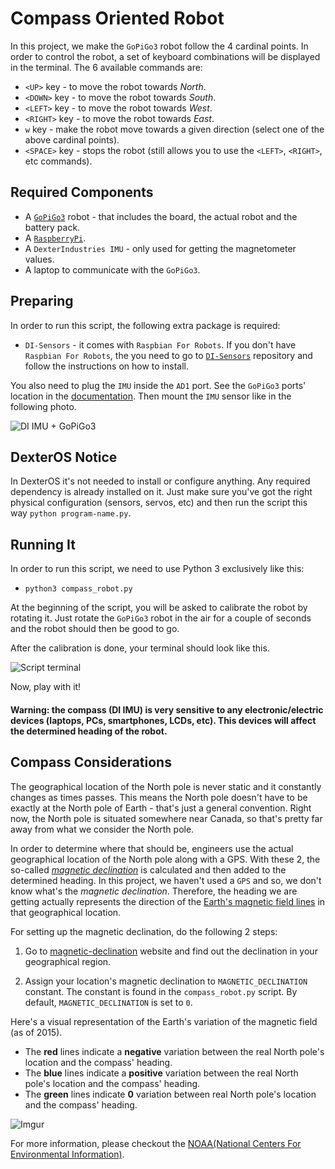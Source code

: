 # Compass Oriented Robot

In this project, we make the `GoPiGo3` robot follow the 4 cardinal points. In order to control the robot,
a set of keyboard combinations will be displayed in the terminal. The 6 available commands are:

* `<UP>` key - to move the robot towards *North*.
* `<DOWN>` key - to move the robot towards *South*.
* `<LEFT>` key - to move the robot towards *West*.
* `<RIGHT>` key - to move the robot towards *East*.
* `w` key - make the robot move towards a given direction (select one of the above cardinal points).
* `<SPACE>` key - stops the robot (still allows you to use the `<LEFT>`, `<RIGHT>`, etc commands).

## Required Components

* A [`GoPiGo3`](https://www.dexterindustries.com/gopigo3/) robot - that includes the board, the actual robot and the battery pack.
* A [`RaspberryPi`](https://www.dexterindustries.com/shop/raspberry-pi-3/).
* A `DexterIndustries IMU` - only used for getting the magnetometer values.
* A laptop to communicate with the `GoPiGo3`.

## Preparing

In order to run this script, the following extra package is required:

* `DI-Sensors` - it comes with `Raspbian For Robots`. If you don't have `Raspbian For Robots`, the you need to go to [`DI-Sensors`](https://github.com/DexterInd/DI_Sensors) repository and follow the instructions on how to install.

You also need to plug the `IMU` inside the `AD1` port. See the `GoPiGo3` ports' location in the [documentation](http://gopigo3.readthedocs.io/en/latest/api-basic.html#hardware-ports). Then mount the `IMU` sensor like in the following photo.

![DI IMU + GoPiGo3](http://i.imgur.com/bdPfass.jpg)

## DexterOS Notice

In DexterOS it's not needed to install or configure anything. Any required dependency is already installed on it. Just make sure you've got the right physical configuration (sensors, servos, etc) and then run the script this way `python program-name.py`.

## Running It

In order to run this script, we need to use Python 3 exclusively like this:

* `python3 compass_robot.py`

At the beginning of the script, you will be asked to calibrate the robot by rotating it. Just rotate the `GoPiGo3` robot in the air for a couple of seconds and the robot should then be good to go.

After the calibration is done, your terminal should look like this.

![Script terminal](http://i.imgur.com/4PWYzkv.png)

Now, play with it!

#### Warning: the compass (DI IMU) is very sensitive to any electronic/electric devices (laptops, PCs, smartphones, LCDs, etc). This devices will affect the determined heading of the robot.

## Compass Considerations

The geographical location of the North pole is never static and it constantly changes as times passes.
This means the North pole doesn't have to be exactly at the North pole of Earth - that's just a general convention. Right now, the North pole is situated somewhere near Canada, so that's pretty far away from what we consider the North pole.

In order to determine where that should be, engineers use the actual geographical location of the North pole along with a GPS. With these 2, the so-called [*magnetic declination*](https://en.wikipedia.org/wiki/Magnetic_declination) is calculated and then added to the determined heading.
In this project, we haven't used a `GPS` and so, we don't know what's the *magnetic declination*. Therefore, the heading we are getting actually represents the direction of the [Earth's magnetic field lines](https://en.wikipedia.org/wiki/Earth%27s_magnetic_field) in that geographical location.

For setting up the magnetic declination, do the following 2 steps:

1. Go to [magnetic-declination](http://www.magnetic-declination.com/) website and find out the declination in your geographical region.

1. Assign your location's magnetic declination to `MAGNETIC_DECLINATION` constant. The constant is found in the `compass_robot.py` script. By default, `MAGNETIC_DECLINATION` is set to `0`.

Here's a visual representation of the Earth's variation of the magnetic field (as of 2015).

* The **red** lines indicate a **negative** variation between the real North pole's location and the compass' heading.
* The **blue** lines indicate a **positive** variation between the real North pole's location and the compass' heading.
* The **green** lines indicate **0** variation between real North pole's location and the compass' heading.

![Imgur](http://i.imgur.com/cLaPxFV.png)

For more information, please checkout the [NOAA(National Centers For Environmental Information)](https://maps.ngdc.noaa.gov/viewers/historical_declination/).
